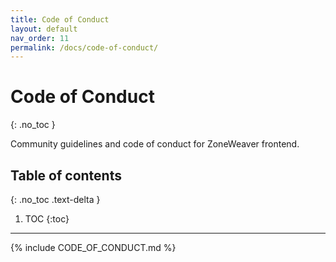 ```yaml
---
title: Code of Conduct
layout: default
nav_order: 11
permalink: /docs/code-of-conduct/
---
```


# Code of Conduct
{: .no_toc }

Community guidelines and code of conduct for ZoneWeaver frontend.

## Table of contents
{: .no_toc .text-delta }

1. TOC
{:toc}

---

{% include CODE_OF_CONDUCT.md %}
